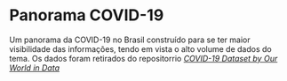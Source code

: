 # Panorama COVID-19
Um panorama da COVID-19 no Brasil construído para se ter maior visibilidade das informações, tendo em vista o alto volume de dados do tema.
Os dados foram retirados do repositorrio *[COVID-19 Dataset by Our World in Data](https://github.com/owid/covid-19-data.git)*

